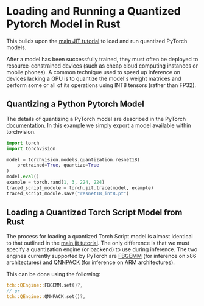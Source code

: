 # Loading and Running a Quantized Pytorch Model in Rust

This builds upon the [main JIT tutorial](https://github.com/LaurentMazare/tch-rs/blob/master/examples/jit/README.md) 
to load and run quantized PyTorch models.

After a model has been successfully trained, they must often be deployed to
resource-constrained devices (such as cheap cloud computing instances or mobile 
phones). A common technique used to speed up inference on devices lacking a GPU
is to quantize the model's weight matrices and perform some or all of its operations
using INT8 tensors (rather than FP32).

## Quantizing a Python Pytorch Model
The details of quantizing a PyTorch model are described in the PyTorch [documentation](https://pytorch.org/docs/stable/quantization.html). In this example we simply export a model available within torchvision.
```python
import torch
import torchvision

model = torchvision.models.quantization.resnet18(
    pretrained=True, quantize=True
)
model.eval()
example = torch.rand(1, 3, 224, 224)
traced_script_module = torch.jit.trace(model, example)
traced_script_module.save("resnet18_int8.pt")
```

## Loading a Quantized Torch Script Model from Rust
The process for loading a quantized Torch Script model is almost identical to that
outlined in the [main jit tutorial](https://github.com/LaurentMazare/tch-rs/blob/master/examples/jit/README.md).
The only difference is that we must specify a quantization engine (or backend) to 
use during inference. The two engines currently supported by PyTorch are [FBGEMM](https://github.com/pytorch/FBGEMM) 
(for inference on x86 architectures) and [QNNPACK](https://github.com/pytorch/QNNPACK) 
(for inference on ARM architectures).

This can be done using the following:
```rust
tch::QEngine::FBGEMM.set()?,
// or
tch::QEngine::QNNPACK.set()?,
```
